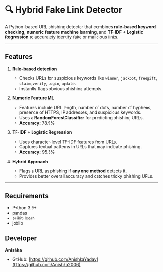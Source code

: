 # 🔍 Hybrid Fake Link Detector

A Python-based URL phishing detector that combines **rule-based keyword checking**, **numeric feature machine learning**, and **TF-IDF + Logistic Regression** to accurately identify fake or malicious links.

---

## Features

1. **Rule-based detection**
   - Checks URLs for suspicious keywords like `winner`, `jackpot`, `freegift`, `claim`, `verify`, `login`, `update`.
   - Instantly flags obvious phishing attempts.

2. **Numeric Feature ML**
   - Features include URL length, number of dots, number of hyphens, presence of HTTPS, IP addresses, and suspicious keywords.
   - Uses a **RandomForestClassifier** for predicting phishing URLs.
   - **Accuracy:** 78.9%

3. **TF-IDF + Logistic Regression**
   - Uses character-level TF-IDF features from URLs.
   - Captures textual patterns in URLs that may indicate phishing.
   - **Accuracy:** 95.3%

4. **Hybrid Approach**
   - Flags a URL as phishing if **any one method** detects it.
   - Provides better overall accuracy and catches tricky phishing URLs.

---

## Requirements

- Python 3.9+
- pandas
- scikit-learn
- joblib

## Developer
**Anishka**  
- GitHub: [https://github.com/AnishkaYadav](https://github.com/Anishka2006)  
